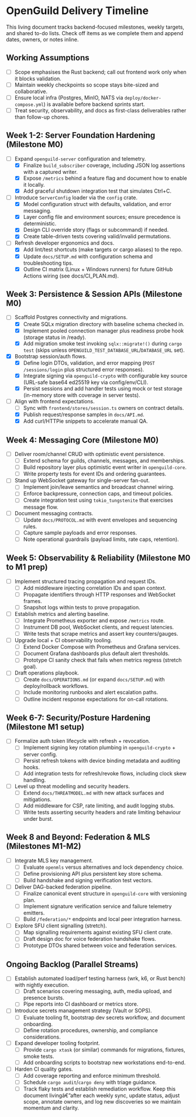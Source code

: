 ﻿# OpenGuild Delivery Timeline

This living document tracks backend-focused milestones, weekly targets, and shared to-do lists. Check off items as we complete them and append dates, owners, or notes inline.

## Working Assumptions

- [ ] Scope emphasises the Rust backend; call out frontend work only when it blocks validation.
- [ ] Maintain weekly checkpoints so scope stays bite-sized and collaborative.
- [ ] Ensure local infra (Postgres, MinIO, NATS via `deploy/docker-compose.yml`) is available before backend sprints start.
- [ ] Treat security, observability, and docs as first-class deliverables rather than follow-up chores.

## Week 1-2: Server Foundation Hardening (Milestone M0)

- [ ] Expand `openguild-server` configuration and telemetry.
  - [x] Finalize `build_subscriber` coverage, including JSON log assertions with a captured writer.
  - [x] Expose `/metrics` behind a feature flag and document how to enable it locally.
  - [x] Add graceful shutdown integration test that simulates Ctrl+C.
- [ ] Introduce `ServerConfig` loader via the `config` crate.
  - [x] Model configuration struct with defaults, validation, and error messaging.
  - [x] Layer config file and environment sources; ensure precedence is deterministic.
  - [x] Design CLI override story (flags or subcommand) if needed.
  - [x] Create table-driven tests covering valid/invalid permutations.
- [ ] Refresh developer ergonomics and docs.
  - [x] Add lint/test shortcuts (make targets or cargo aliases) to the repo.
  - [x] Update `docs/SETUP.md` with configuration schema and troubleshooting tips.
  - [x] Outline CI matrix (Linux + Windows runners) for future GitHub Actions wiring (see docs/CI_PLAN.md).

## Week 3: Persistence & Session APIs (Milestone M0)

- [ ] Scaffold Postgres connectivity and migrations.
  - [x] Create SQLx migration directory with baseline schema checked in.
  - [x] Implement pooled connection manager plus readiness probe hook (storage status in /ready).
  - [x] Add migration smoke test invoking `sqlx::migrate!()` during `cargo test` (skips unless `OPENGUILD_TEST_DATABASE_URL`/`DATABASE_URL` set).
- [x] Bootstrap session/auth flows.
  - [x] Define login DTOs, validation, and error mapping (`POST /sessions/login` plus structured error responses).
  - [x] Integrate signing via `openguild-crypto` with configurable key source (URL-safe base64 ed25519 key via config/env/CLI).
  - [x] Persist sessions and add handler tests using mock or test storage (in-memory store with coverage in server tests).
- [ ] Align with frontend expectations.
  - [ ] Sync with `frontend/stores/session.ts` owners on contract details.
  - [x] Publish request/response samples in `docs/API.md`.
  - [x] Add curl/HTTPie snippets to accelerate manual QA.

## Week 4: Messaging Core (Milestone M0)

- [ ] Deliver room/channel CRUD with optimistic event persistence.
  - [ ] Extend schema for guilds, channels, messages, and memberships.
  - [ ] Build repository layer plus optimistic event writer in `openguild-core`.
  - [ ] Write property tests for event IDs and ordering guarantees.
- [ ] Stand up WebSocket gateway for single-server fan-out.
  - [ ] Implement join/leave semantics and broadcast channel wiring.
  - [ ] Enforce backpressure, connection caps, and timeout policies.
  - [ ] Create integration test using `tokio_tungstenite` that exercises message flow.
- [ ] Document messaging contracts.
  - [ ] Update `docs/PROTOCOL.md` with event envelopes and sequencing rules.
  - [ ] Capture sample payloads and error responses.
  - [ ] Note operational guardrails (payload limits, rate caps, retention).

## Week 5: Observability & Reliability (Milestone M0 to M1 prep)

- [ ] Implement structured tracing propagation and request IDs.
  - [ ] Add middleware injecting correlation IDs and span context.
  - [ ] Propagate identifiers through HTTP responses and WebSocket frames.
  - [ ] Snapshot logs within tests to prove propagation.
- [ ] Establish metrics and alerting baseline.
  - [ ] Integrate Prometheus exporter and expose `/metrics` route.
  - [ ] Instrument DB pool, WebSocket clients, and request latencies.
  - [ ] Write tests that scrape metrics and assert key counters/gauges.
- [ ] Upgrade local + CI observability tooling.
  - [ ] Extend Docker Compose with Prometheus and Grafana services.
  - [ ] Document Grafana dashboards plus default alert thresholds.
  - [ ] Prototype CI sanity check that fails when metrics regress (stretch goal).
- [ ] Draft operations playbook.
  - [ ] Create `docs/OPERATIONS.md` (or expand `docs/SETUP.md`) with deploy/rollback workflows.
  - [ ] Include monitoring runbooks and alert escalation paths.
  - [ ] Outline incident response expectations for on-call rotations.

## Week 6-7: Security/Posture Hardening (Milestone M1 setup)

- [ ] Formalize auth token lifecycle with refresh + revocation.
  - [ ] Implement signing key rotation plumbing in `openguild-crypto` + server config.
  - [ ] Persist refresh tokens with device binding metadata and auditing hooks.
  - [ ] Add integration tests for refresh/revoke flows, including clock skew handling.
- [ ] Level up threat modelling and security headers.
  - [ ] Extend `docs/THREATMODEL.md` with new attack surfaces and mitigations.
  - [ ] Add middleware for CSP, rate limiting, and audit logging stubs.
  - [ ] Write tests asserting security headers and rate limiting behaviour under burst.

## Week 8 and Beyond: Federation & MLS (Milestones M1-M2)

- [ ] Integrate MLS key management.
  - [ ] Evaluate `openmls` versus alternatives and lock dependency choice.
  - [ ] Define provisioning API plus persistent key store schema.
  - [ ] Build handshake and signing verification test vectors.
- [ ] Deliver DAG-backed federation pipeline.
  - [ ] Finalize canonical event structure in `openguild-core` with versioning plan.
  - [ ] Implement signature verification service and failure telemetry emitters.
  - [ ] Build `/federation/*` endpoints and local peer integration harness.
- [ ] Explore SFU client signalling (stretch).
  - [ ] Map signalling requirements against existing SFU client crate.
  - [ ] Draft design doc for voice federation handshake flows.
  - [ ] Prototype DTOs shared between voice and federation services.

## Ongoing Backlog (Parallel Streams)

- [ ] Establish automated load/perf testing harness (wrk, k6, or Rust bench) with nightly execution.
  - [ ] Draft scenarios covering messaging, auth, media upload, and presence bursts.
  - [ ] Pipe reports into CI dashboard or metrics store.
- [ ] Introduce secrets management strategy (Vault or SOPS).
  - [ ] Evaluate tooling fit, bootstrap dev secrets workflow, and document onboarding.
  - [ ] Define rotation procedures, ownership, and compliance considerations.
- [ ] Expand developer tooling footprint.
  - [ ] Provide `cargo xtask` (or similar) commands for migrations, fixtures, smoke tests.
  - [ ] Add onboarding scripts to bootstrap new workstations end-to-end.
- [ ] Harden CI quality gates.
  - [ ] Add coverage reporting and enforce minimum threshold.
  - [ ] Schedule `cargo audit`/`cargo deny` with triage guidance.
  - [ ] Track flaky tests and establish remediation workflow.
Keep this document livingâ€”after each weekly sync, update status, adjust scope, annotate owners, and log new discoveries so we maintain momentum and clarity.
